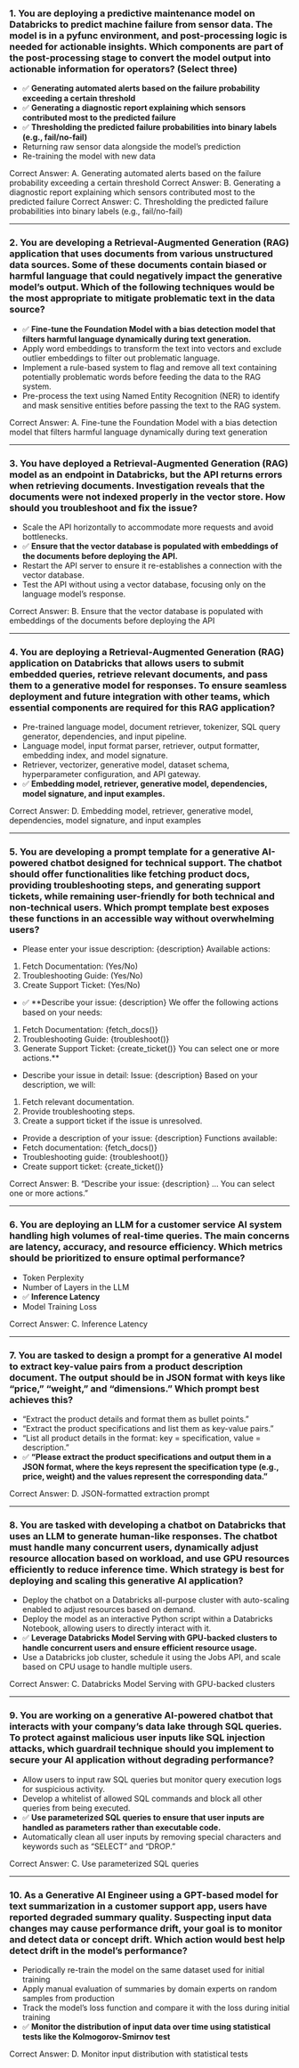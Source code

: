 ### 1. You are deploying a predictive maintenance model on Databricks to predict machine failure from sensor data. The model is in a pyfunc environment, and post-processing logic is needed for actionable insights. Which components are part of the post-processing stage to convert the model output into actionable information for operators? (Select three)

- ✅ **Generating automated alerts based on the failure probability exceeding a certain threshold**
- ✅ **Generating a diagnostic report explaining which sensors contributed most to the predicted failure**
- ✅ **Thresholding the predicted failure probabilities into binary labels (e.g., fail/no-fail)**
- Returning raw sensor data alongside the model’s prediction
- Re-training the model with new data

Correct Answer: A. Generating automated alerts based on the failure probability exceeding a certain threshold
Correct Answer: B. Generating a diagnostic report explaining which sensors contributed most to the predicted failure
Correct Answer: C. Thresholding the predicted failure probabilities into binary labels (e.g., fail/no-fail)

---

### 2. You are developing a Retrieval-Augmented Generation (RAG) application that uses documents from various unstructured data sources. Some of these documents contain biased or harmful language that could negatively impact the generative model’s output. Which of the following techniques would be the most appropriate to mitigate problematic text in the data source?

- ✅ **Fine-tune the Foundation Model with a bias detection model that filters harmful language dynamically during text generation.**
- Apply word embeddings to transform the text into vectors and exclude outlier embeddings to filter out problematic language.
- Implement a rule-based system to flag and remove all text containing potentially problematic words before feeding the data to the RAG system.
- Pre-process the text using Named Entity Recognition (NER) to identify and mask sensitive entities before passing the text to the RAG system.

Correct Answer: A. Fine-tune the Foundation Model with a bias detection model that filters harmful language dynamically during text generation

---

### 3. You have deployed a Retrieval-Augmented Generation (RAG) model as an endpoint in Databricks, but the API returns errors when retrieving documents. Investigation reveals that the documents were not indexed properly in the vector store. How should you troubleshoot and fix the issue?

- Scale the API horizontally to accommodate more requests and avoid bottlenecks.
- ✅ **Ensure that the vector database is populated with embeddings of the documents before deploying the API.**
- Restart the API server to ensure it re-establishes a connection with the vector database.
- Test the API without using a vector database, focusing only on the language model’s response.

Correct Answer: B. Ensure that the vector database is populated with embeddings of the documents before deploying the API

---

### 4. You are deploying a Retrieval-Augmented Generation (RAG) application on Databricks that allows users to submit embedded queries, retrieve relevant documents, and pass them to a generative model for responses. To ensure seamless deployment and future integration with other teams, which essential components are required for this RAG application?

- Pre-trained language model, document retriever, tokenizer, SQL query generator, dependencies, and input pipeline.
- Language model, input format parser, retriever, output formatter, embedding index, and model signature.
- Retriever, vectorizer, generative model, dataset schema, hyperparameter configuration, and API gateway.
- ✅ **Embedding model, retriever, generative model, dependencies, model signature, and input examples.**

Correct Answer: D. Embedding model, retriever, generative model, dependencies, model signature, and input examples

---

### 5. You are developing a prompt template for a generative AI-powered chatbot designed for technical support. The chatbot should offer functionalities like fetching product docs, providing troubleshooting steps, and generating support tickets, while remaining user-friendly for both technical and non-technical users. Which prompt template best exposes these functions in an accessible way without overwhelming users?

- Please enter your issue description:
{description}
Available actions:
1. Fetch Documentation: (Yes/No)
2. Troubleshooting Guide: (Yes/No)
3. Create Support Ticket: (Yes/No)
- ✅ **Describe your issue:
{description}
We offer the following actions based on your needs:
1. Fetch Documentation: {fetch_docs()}
2. Troubleshooting Guide: {troubleshoot()}
3. Generate Support Ticket: {create_ticket()}
You can select one or more actions.**
- Describe your issue in detail:
Issue: {description}
Based on your description, we will:
1. Fetch relevant documentation.
2. Provide troubleshooting steps.
3. Create a support ticket if the issue is unresolved.
- Provide a description of your issue:
{description}
Functions available:
- Fetch documentation: {fetch_docs()}
- Troubleshooting guide: {troubleshoot()}
- Create support ticket: {create_ticket()}

Correct Answer: B. “Describe your issue: {description} … You can select one or more actions.”

---

### 6. You are deploying an LLM for a customer service AI system handling high volumes of real-time queries. The main concerns are latency, accuracy, and resource efficiency. Which metrics should be prioritized to ensure optimal performance?

- Token Perplexity
- Number of Layers in the LLM
- ✅ **Inference Latency**
- Model Training Loss

Correct Answer: C. Inference Latency

---

### 7. You are tasked to design a prompt for a generative AI model to extract key-value pairs from a product description document. The output should be in JSON format with keys like “price,” “weight,” and “dimensions.” Which prompt best achieves this?

- “Extract the product details and format them as bullet points.”
- “Extract the product specifications and list them as key-value pairs.”
- “List all product details in the format: key = specification, value = description.”
- ✅ **“Please extract the product specifications and output them in a JSON format, where the keys represent the specification type (e.g., price, weight) and the values represent the corresponding data.”**

Correct Answer: D. JSON-formatted extraction prompt

---

### 8. You are tasked with developing a chatbot on Databricks that uses an LLM to generate human-like responses. The chatbot must handle many concurrent users, dynamically adjust resource allocation based on workload, and use GPU resources efficiently to reduce inference time. Which strategy is best for deploying and scaling this generative AI application?

- Deploy the chatbot on a Databricks all-purpose cluster with auto-scaling enabled to adjust resources based on demand.
- Deploy the model as an interactive Python script within a Databricks Notebook, allowing users to directly interact with it.
- ✅ **Leverage Databricks Model Serving with GPU-backed clusters to handle concurrent users and ensure efficient resource usage.**
- Use a Databricks job cluster, schedule it using the Jobs API, and scale based on CPU usage to handle multiple users.

Correct Answer: C. Databricks Model Serving with GPU-backed clusters

---

### 9. You are working on a generative AI-powered chatbot that interacts with your company’s data lake through SQL queries. To protect against malicious user inputs like SQL injection attacks, which guardrail technique should you implement to secure your AI application without degrading performance?

- Allow users to input raw SQL queries but monitor query execution logs for suspicious activity.
- Develop a whitelist of allowed SQL commands and block all other queries from being executed.
- ✅ **Use parameterized SQL queries to ensure that user inputs are handled as parameters rather than executable code.**
- Automatically clean all user inputs by removing special characters and keywords such as “SELECT” and “DROP.”

Correct Answer: C. Use parameterized SQL queries

---

### 10. As a Generative AI Engineer using a GPT-based model for text summarization in a customer support app, users have reported degraded summary quality. Suspecting input data changes may cause performance drift, your goal is to monitor and detect data or concept drift. Which action would best help detect drift in the model’s performance?

- Periodically re-train the model on the same dataset used for initial training
- Apply manual evaluation of summaries by domain experts on random samples from production
- Track the model’s loss function and compare it with the loss during initial training
- ✅ **Monitor the distribution of input data over time using statistical tests like the Kolmogorov-Smirnov test**

Correct Answer: D. Monitor input distribution with statistical tests
